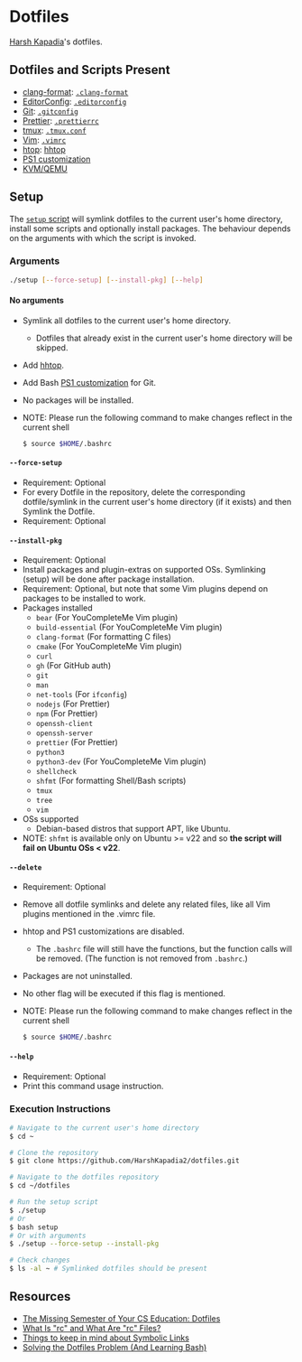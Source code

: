 # Dotfiles

[Harsh Kapadia](https://harshkapadia.me)'s dotfiles.

## Dotfiles and Scripts Present

- [clang-format](https://clang.llvm.org/docs/ClangFormat.html): [`.clang-format`](.clang-format)
- [EditorConfig](https://editorconfig.org): [`.editorconfig`](.editorconfig)
- [Git](https://git-scm.com): [`.gitconfig`](.gitconfig)
- [Prettier](https://prettier.io): [`.prettierrc`](.prettierrc)
- [tmux](https://tmux.github.io): [`.tmux.conf`](.tmux.conf)
- [Vim](https://www.vim.org): [`.vimrc`](.vimrc)
- [htop](https://htop.dev): [hhtop](hhtop)
- [PS1 customization](customize-ps1)
- [KVM/QEMU](kvm-qemu)

## Setup

The [`setup` script](setup) will symlink dotfiles to the current user's home
directory, install some scripts and optionally install packages. The behaviour
depends on the arguments with which the script is invoked.

### Arguments

```bash
./setup [--force-setup] [--install-pkg] [--help]
```

#### No arguments

- Symlink all dotfiles to the current user's home directory.
    - Dotfiles that already exist in the current user's home directory will be
      skipped.
- Add [hhtop](hhtop).
- Add Bash [PS1 customization](customize-ps1) for Git.
- No packages will be installed.
- NOTE: Please run the following command to make changes reflect in the current
  shell

    ```bash
    $ source $HOME/.bashrc
    ```

#### `--force-setup`

- Requirement: Optional
- For every Dotfile in the repository, delete the corresponding
  dotfile/symlink in the current user's home directory (if it exists) and then
  Symlink the Dotfile.
- Requirement: Optional

#### `--install-pkg`

- Requirement: Optional
- Install packages and plugin-extras on supported OSs. Symlinking (setup) will
  be done after package installation.
- Requirement: Optional, but note that some Vim plugins depend on packages to
  be installed to work.
- Packages installed
    - `bear` (For YouCompleteMe Vim plugin)
    - `build-essential` (For YouCompleteMe Vim plugin)
    - `clang-format` (For formatting C files)
    - `cmake` (For YouCompleteMe Vim plugin)
    - `curl`
    - `gh` (For GitHub auth)
    - `git`
    - `man`
    - `net-tools` (For `ifconfig`)
    - `nodejs` (For Prettier)
    - `npm` (For Prettier)
    - `openssh-client`
    - `openssh-server`
    - `prettier` (For Prettier)
    - `python3`
    - `python3-dev` (For YouCompleteMe Vim plugin)
    - `shellcheck`
    - `shfmt` (For formatting Shell/Bash scripts)
    - `tmux`
    - `tree`
    - `vim`
- OSs supported
    - Debian-based distros that support APT, like Ubuntu.
- NOTE: `shfmt` is available only on Ubuntu >= v22 and so **the script will
  fail on Ubuntu OSs < v22**.

#### `--delete`

- Requirement: Optional
- Remove all dotfile symlinks and delete any related files, like all Vim
  plugins mentioned in the .vimrc file.
- hhtop and PS1 customizations are disabled.
    - The `.bashrc` file will still have the functions, but the function calls
      will be removed. (The function is not removed from `.bashrc`.)
- Packages are not uninstalled.
- No other flag will be executed if this flag is mentioned.
- NOTE: Please run the following command to make changes reflect in the current
  shell

    ```bash
    $ source $HOME/.bashrc
    ```

#### `--help`

- Requirement: Optional
- Print this command usage instruction.

### Execution Instructions

```bash
# Navigate to the current user's home directory
$ cd ~

# Clone the repository
$ git clone https://github.com/HarshKapadia2/dotfiles.git

# Navigate to the dotfiles repository
$ cd ~/dotfiles

# Run the setup script
$ ./setup
# Or
$ bash setup
# Or with arguments
$ ./setup --force-setup --install-pkg

# Check changes
$ ls -al ~ # Symlinked dotfiles should be present
```

## Resources

- [The Missing Semester of Your CS Education: Dotfiles](https://missing.csail.mit.edu/2020/command-line/#dotfiles)
- [What Is "rc" and What Are "rc" Files?](https://www.baeldung.com/linux/rc-files)
- [Things to keep in mind about Symbolic Links](https://linuxhandbook.com/symbolic-link-linux/#things-to-keep-in-mind-about-symbolic-links)
- [Solving the Dotfiles Problem (And Learning Bash)](https://www.youtube.com/watch?v=mSXOYhfDFYo)
